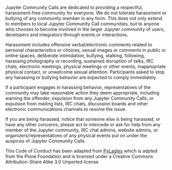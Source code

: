 Jupyter Community Calls are dedicated to providing a respectful, harassment-free community for everyone. We do not tolerate harassment or bullying of any community member in any form. This does not only extend to members to local Jupyter Community Call communities, but to anyone who chooses to become involved in the larger Jupyter community of users, developers and integrators through events or interactions.

Harassment includes offensive verbal/electronic comments related to personal characteristics or choices, sexual images or comments in public or online spaces, deliberate intimidation, bullying, stalking, following, harassing photography or recording, sustained disruption of talks, IRC chats, electronic meetings, physical meetings or other events, inappropriate physical contact, or unwelcome sexual attention. Participants asked to stop any harassing or bullying behavior are expected to comply immediately.

If a participant engages in harassing behavior, representatives of the community may take reasonable action they deem appropriate, including warning the offender, expulsion from any Jupyter Community Calls, or expulsion from mailing lists, IRC chats, discussion boards and other electronic communications channels to resolve the issue.

If you are being harassed, notice that someone else is being harassed, or have any other concerns, please act to intercede or ask for help from any member of the Jupyter community, IRC chat admins, website admins, or organizers/representatives of any physical events put on under the auspices of Jupyter Community Calls.

This Code of Conduct has been adapted from [PyLadies](https://pyladies.com/CodeOfConduct/) which is adpted from the Plone Foundation and is licensed under a Creative Commons Attribution-Share Alike 3.0 Unported license
